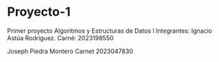 # Proyecto-1
Primer proyecto Algoritmos y Estructuras de Datos I
Integrantes:
Ignacio Astúa Rodríguez. Carné: 2023198550

Joseph Piedra Montero Carnet 2023047830
